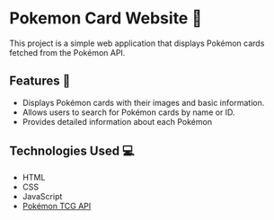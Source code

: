 # Pokemon Card Website 🌟

This project is a simple web application that displays Pokémon cards fetched from the Pokémon API.

## Features 🚀

- Displays Pokémon cards with their images and basic information.
- Allows users to search for Pokémon cards by name or ID.
- Provides detailed information about each Pokémon

## Technologies Used 💻

- HTML
- CSS
- JavaScript
- [Pokémon TCG API](https://pokeapi.co/api/v2/)
